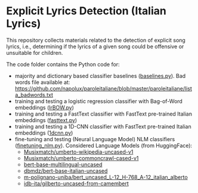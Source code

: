 # Explicit Lyrics Detection (Italian Lyrics)

This repository collects materials related to the detection of explicit song lyrics, i.e., determining if the lyrics of a given song could be offensive or unsuitable for children.

The code folder contains the Python code for:

* majority and dictionary based classifier baselines ([baselines.py](code/baselines.py)). Bad words file available at: https://github.com/napolux/paroleitaliane/blob/master/paroleitaliane/lista_badwords.txt
* training and testing a logistic regression classifier with Bag-of-Word embeddings ([lrBOW.py](code/lrBOW.py))
* training and testing a FastText classifier with FastText pre-trained Italian embeddings ([fasttext.py](code/fasttext.py))
* training and testing a 1D-CNN classifier with FastText pre-trained Italian embeddings ([1dcnn.py](code/1dcnn.py))
* fine-tuning and testing (Neural Language Model) NLM classifiers ([finetuning_nlm.py](code/finetuning_nlm.py)). Considered Language Models (from HuggingFace):
  * [Musixmatch/umberto-wikipedia-uncased-v1](https://huggingface.co/Musixmatch/umberto-wikipedia-uncased-v1)
  * [Musixmatch/umberto-commoncrawl-cased-v1](https://huggingface.co/Musixmatch/umberto-commoncrawl-cased-v1)
  * [bert-base-multilingual-uncased](https://huggingface.co/bert-base-multilingual-uncased)
  * [dbmdz/bert-base-italian-uncased](https://huggingface.co/dbmdz/bert-base-italian-uncased)
  * [m-polignano-uniba/bert_uncased_L-12_H-768_A-12_italian_alberto](https://huggingface.co/m-polignano-uniba/bert_uncased_L-12_H-768_A-12_italian_alberto)
  * [idb-ita/gilberto-uncased-from-camembert](https://huggingface.co/idb-ita/gilberto-uncased-from-camembert)
